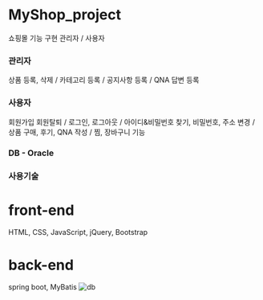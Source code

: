 # MyShop_project
쇼핑몰 기능 구현
관리자 / 사용자


### 관리자
상품 등록, 삭제 / 카테고리 등록 / 공지사항 등록 / QNA 답변 등록
### 사용자
회원가입 회원탈퇴 / 로그인, 로그아웃 / 아이디&비밀번호 찾기, 비밀번호, 주소 변경 / 상품 구매, 후기, QNA 작성 / 찜, 장바구니 기능

### DB - Oracle


### 사용기술
# front-end
HTML, CSS, JavaScript, jQuery, Bootstrap
# back-end
spring boot, MyBatis
![db](https://user-images.githubusercontent.com/42922919/154598247-3d482773-9282-405d-a8c7-bc5f6dff5cd3.png)
